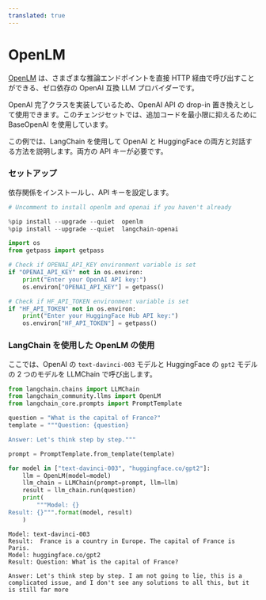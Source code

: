 ```yaml
---
translated: true
---
```


# OpenLM

[OpenLM](https://github.com/r2d4/openlm) は、さまざまな推論エンドポイントを直接 HTTP 経由で呼び出すことができる、ゼロ依存の OpenAI 互換 LLM プロバイダーです。

OpenAI 完了クラスを実装しているため、OpenAI API の drop-in 置き換えとして使用できます。このチェンジセットでは、追加コードを最小限に抑えるために BaseOpenAI を使用しています。

この例では、LangChain を使用して OpenAI と HuggingFace の両方と対話する方法を説明します。両方の API キーが必要です。

### セットアップ

依存関係をインストールし、API キーを設定します。

```python
# Uncomment to install openlm and openai if you haven't already

%pip install --upgrade --quiet  openlm
%pip install --upgrade --quiet  langchain-openai
```

```python
import os
from getpass import getpass

# Check if OPENAI_API_KEY environment variable is set
if "OPENAI_API_KEY" not in os.environ:
    print("Enter your OpenAI API key:")
    os.environ["OPENAI_API_KEY"] = getpass()

# Check if HF_API_TOKEN environment variable is set
if "HF_API_TOKEN" not in os.environ:
    print("Enter your HuggingFace Hub API key:")
    os.environ["HF_API_TOKEN"] = getpass()
```

### LangChain を使用した OpenLM の使用

ここでは、OpenAI の `text-davinci-003` モデルと HuggingFace の `gpt2` モデルの 2 つのモデルを LLMChain で呼び出します。

```python
from langchain.chains import LLMChain
from langchain_community.llms import OpenLM
from langchain_core.prompts import PromptTemplate
```

```python
question = "What is the capital of France?"
template = """Question: {question}

Answer: Let's think step by step."""

prompt = PromptTemplate.from_template(template)

for model in ["text-davinci-003", "huggingface.co/gpt2"]:
    llm = OpenLM(model=model)
    llm_chain = LLMChain(prompt=prompt, llm=llm)
    result = llm_chain.run(question)
    print(
        """Model: {}
Result: {}""".format(model, result)
    )
```

```output
Model: text-davinci-003
Result:  France is a country in Europe. The capital of France is Paris.
Model: huggingface.co/gpt2
Result: Question: What is the capital of France?

Answer: Let's think step by step. I am not going to lie, this is a complicated issue, and I don't see any solutions to all this, but it is still far more
```

